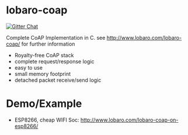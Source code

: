 # lobaro-coap

[![Gitter Chat](http://img.shields.io/badge/chat-online-brightgreen.svg)](https://gitter.im/lobaro-iot/Lobby)

Complete CoAP Implementation in C.
see http://www.lobaro.com/lobaro-coap/ for further information

* Royalty-free CoAP stack
* complete request/response logic
* easy to use
* small memory footprint
* detached packet receive/send logic

# Demo/Example
* ESP8266, cheap WIFI Soc: http://www.lobaro.com/lobaro-coap-on-esp8266/




